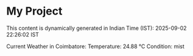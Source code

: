 # My Project

This content is dynamically generated in Indian Time (IST): 2025-09-02 22:26:02 IST


Current Weather in Coimbatore:
Temperature: 24.88 °C
Condition: mist
